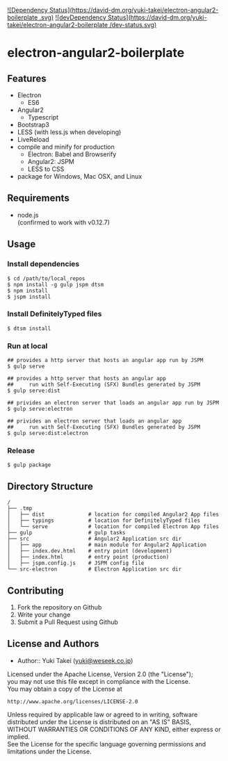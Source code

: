 [![Dependency Status](https://david-dm.org/yuki-takei/electron-angular2-boilerplate
.svg)](https://david-dm.org/alexweber/electron-angular2-boilerplate
) [![devDependency Status](https://david-dm.org/yuki-takei/electron-angular2-boilerplate
/dev-status.svg)](https://david-dm.org/yuki-takei/electron-angular2-boilerplate#info=devDependencies)

electron-angular2-boilerplate
=============================


Features
--------

* Electron
  * ES6
* Angular2
  * Typescript
* Bootstrap3
* LESS (with less.js when developing)
* LiveReload
* compile and minify for production
  * Electron: Babel and Browserify
  * Angular2: JSPM
  * LESS to CSS
* package for Windows, Mac OSX, and Linux


Requirements
------------

* node.js  
(confirmed to work with v0.12.7)


Usage
------

### Install dependencies

```
$ cd /path/to/local_repos
$ npm install -g gulp jspm dtsm
$ npm install
$ jspm install
```

### Install DefinitelyTyped files

```
$ dtsm install
```

### Run at local

```
## provides a http server that hosts an angular app run by JSPM
$ gulp serve

## provides a http server that hosts an angular app
##     run with Self-Executing (SFX) Bundles generated by JSPM
$ gulp serve:dist

## privides an electron server that loads an angular app run by JSPM
$ gulp serve:electron

## privides an electron server that loads an angular app
##     run with Self-Executing (SFX) Bundles generated by JSPM
$ gulp serve:dist:electron
```

### Release

```
$ gulp package
```

Directory Structure
-------------------

```
/
├── .tmp
│   ├── dist              # location for compiled Angular2 App files
│   ├── typings           # location for DefinitelyTyped files
│   └── serve             # location for compiled Electron App files
├── gulp                  # gulp tasks
├── src                   # Angular2 Application src dir
│   ├── app               # main module for Angular2 Application
│   ├── index.dev.html    # entry point (development)
│   ├── index.html        # entry point (production)
│   ├── jspm.config.js    # JSPM config file
└── src-electron          # Electron Application src dir
```


Contributing
------------

1. Fork the repository on Github
1. Write your change
1. Submit a Pull Request using Github


License and Authors
-------------------
- Author:: Yuki Takei (<yuki@weseek.co.jp>)

Licensed under the Apache License, Version 2.0 (the "License");  
you may not use this file except in compliance with the License.  
You may obtain a copy of the License at

    http://www.apache.org/licenses/LICENSE-2.0

Unless required by applicable law or agreed to in writing, software  
distributed under the License is distributed on an "AS IS" BASIS,  
WITHOUT WARRANTIES OR CONDITIONS OF ANY KIND, either express or implied.  
See the License for the specific language governing permissions and  
limitations under the License.
